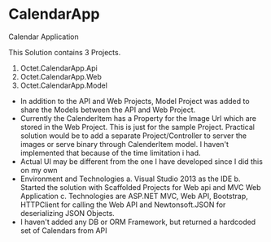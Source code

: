 # CalendarApp
Calendar Application

This Solution contains 3 Projects.
1. Octet.CalendarApp.Api
2. Octet.CalendarApp.Web
3. Octet.CalendarApp.Model

- In addition to the API and Web Projects, Model Project was added to share the Models between the API and Web Project.
- Currently the CalenderItem has a Property for the Image Url which are stored in the Web Project. This is just for the 
sample Project. Practical solution would be to add a separate Project/Controller to server the images or serve binary 
through CalenderItem model. I haven't implemented that because of the time limitation i had.
- Actual UI may be different from the one I have developed since I did this on my own
- Environment and Technologies
   a. Visual Studio 2013 as the IDE
   b. Started the solution with Scaffolded Projects for Web api and MVC Web Application
   c. Technologies are ASP.NET MVC, Web API, Bootstrap, HTTPClient for calling the Web API and Newtonsoft.JSON for deserializing
      JSON Objects.
- I haven't added any DB or ORM Framework, but returned a hardcoded set of Calendars from API

